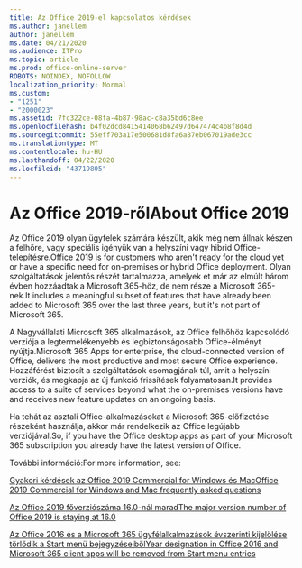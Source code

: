 ```yaml
---
title: Az Office 2019-el kapcsolatos kérdések
ms.author: janellem
author: janellem
ms.date: 04/21/2020
ms.audience: ITPro
ms.topic: article
ms.prod: office-online-server
ROBOTS: NOINDEX, NOFOLLOW
localization_priority: Normal
ms.custom:
- "1251"
- "2000023"
ms.assetid: 7fc322ce-08fa-4b87-98ac-c8a35bd6c8ee
ms.openlocfilehash: b4f02dcd8415414068b62497d647474c4b8f8d4d
ms.sourcegitcommit: 55eff703a17e500681d8fa6a87eb067019ade3cc
ms.translationtype: MT
ms.contentlocale: hu-HU
ms.lasthandoff: 04/22/2020
ms.locfileid: "43719805"
---
```

# <a name="about-office-2019"></a><span data-ttu-id="7b338-102">Az Office 2019-ről</span><span class="sxs-lookup"><span data-stu-id="7b338-102">About Office 2019</span></span>

<span data-ttu-id="7b338-103">Az Office 2019 olyan ügyfelek számára készült, akik még nem állnak készen a felhőre, vagy speciális igényük van a helyszíni vagy hibrid Office-telepítésre.</span><span class="sxs-lookup"><span data-stu-id="7b338-103">Office 2019 is for customers who aren't ready for the cloud yet or have a specific need for on-premises or hybrid Office deployment.</span></span> <span data-ttu-id="7b338-104">Olyan szolgáltatások jelentős részét tartalmazza, amelyek et már az elmúlt három évben hozzáadtak a Microsoft 365-höz, de nem része a Microsoft 365-nek.</span><span class="sxs-lookup"><span data-stu-id="7b338-104">It includes a meaningful subset of features that have already been added to Microsoft 365 over the last three years, but it's not part of Microsoft 365.</span></span>
  
<span data-ttu-id="7b338-105">A Nagyvállalati Microsoft 365 alkalmazások, az Office felhőhöz kapcsolódó verziója a legtermelékenyebb és legbiztonságosabb Office-élményt nyújtja.</span><span class="sxs-lookup"><span data-stu-id="7b338-105">Microsoft 365 Apps for enterprise, the cloud-connected version of Office, delivers the most productive and most secure Office experience.</span></span> <span data-ttu-id="7b338-106">Hozzáférést biztosít a szolgáltatások csomagjának túl, amit a helyszíni verziók, és megkapja az új funkció frissítések folyamatosan.</span><span class="sxs-lookup"><span data-stu-id="7b338-106">It provides access to a suite of services beyond what the on-premises versions have and receives new feature updates on an ongoing basis.</span></span>
  
<span data-ttu-id="7b338-107">Ha tehát az asztali Office-alkalmazásokat a Microsoft 365-előfizetése részeként használja, akkor már rendelkezik az Office legújabb verziójával.</span><span class="sxs-lookup"><span data-stu-id="7b338-107">So, if you have the Office desktop apps as part of your Microsoft 365 subscription you already have the latest version of Office.</span></span>
  
<span data-ttu-id="7b338-108">További információ:</span><span class="sxs-lookup"><span data-stu-id="7b338-108">For more information, see:</span></span>
  
[<span data-ttu-id="7b338-109">Gyakori kérdések az Office 2019 Commercial for Windows és Mac</span><span class="sxs-lookup"><span data-stu-id="7b338-109">Office 2019 Commercial for Windows and Mac frequently asked questions</span></span>](https://support.microsoft.com/help/4133312)
  
[<span data-ttu-id="7b338-110">Az Office 2019 főverziószáma 16.0-nál marad</span><span class="sxs-lookup"><span data-stu-id="7b338-110">The major version number of Office 2019 is staying at 16.0</span></span>](https://docs.microsoft.com/deployoffice/office2019/overview)
  
[<span data-ttu-id="7b338-111">Az Office 2016 és a Microsoft 365 ügyfélalkalmazások évszerinti kijelölése törlődik a Start menü bejegyzéseiből</span><span class="sxs-lookup"><span data-stu-id="7b338-111">Year designation in Office 2016 and Microsoft 365 client apps will be removed from Start menu entries</span></span>](https://support.office.com/article/8fe5e052-76d2-49de-af30-2e84ed3da907?wt.mc_id=Alchemy_ClientDIA)
  